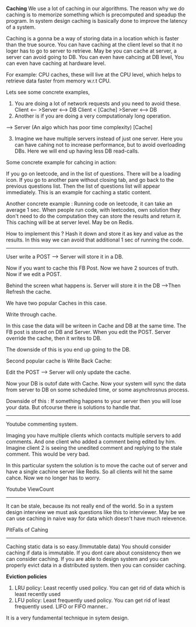 **Caching**
We use a lot of caching in our algorithms. The reason why we do caching is to memorize something 
which is precomputed and speadup the program. In system design caching is basically done to improve
the latency of a system. 

Caching is a gonna be a way of storing data in a location which is faster than the true source.
You can have caching at the client level so that it no loger has to go to server to retrieve.
May be you can cache at server, a server can avoid going to DB. You can even have cahcing at DB level,
You can even have caching at hardware level. 

For example: CPU caches, these will live at the CPU level, which helps to retrieve data faster from memory w.r.t CPU.

Lets see some concrete examples,

1. You are doing a lot of network requests and you need to avoid these. 
    Client <-- >Server <--> DB
    Client < [Cache] >Server <--> DB
2. Another is if you are doing a very computationaly long operation.
    
  --> Server (An algo which has poor time complexity) [Cache]

3. Imagine we have multiple servers instead of just one server. Here you can have cahing not to increase 
   performance, but to avoid overloading DBs. Here we will end up having less DB read-calls.

Some concrete example for cahcing in action: 
   
  If you go on leetcode, and in the list of questions. There will be a loading icon.
  If you go to another pare without closing tab, and go back to the previous questions list.
  Then the list of questions list will appear immediately. This is an example for caching a static content. 
  
Another concrete example :
  Running code on leetcode, it can take an average 1 sec. When people run code,
  with leetcodes, own solution they don't need to do the computation they can store the results and return it.
  This caching will be at server level. May be on Redis.

How to implement this ? Hash it down and store it as key and value as the results. 
In this way we can avoid that additional 1 sec of running the code.

<hr>

User write a POST --> Server will store it in a DB.

Now if you want to cache this FB Post. Now we have 2 sources of truth. 
Now if we edit a POST. 

Behind the screen what happens is. Server will store it in the DB -->Then Refresh the cache.

We have two popular Caches in this case.

Write through cache.

In this case the data will be writeen in Cache and DB at the same time. 
The FB post is stored on DB and Server. When you edit the POST. Server override the cache,
then it writes to DB. 

The downside of this is you end up going to the DB. 

Second popular cache is Write Back Cache:

Edit the POST --> Server will only update the cache. 

Now your DB is outof date with Cache. Now your system will sync the data 
from server to DB on some scheduled time, or some asynchrosnus process.

Downside of this : If something happens to your server then you will lose your data. 
But ofcourse there is solutions to handle that. 

<hr>
Youtube commenting system.

Imaging you have multiple clients which contacts multiple servers to add comments. 
And one client who added a comment being edited by him. Imagine client 2 is seeing 
the unedited comment and replying to the stale comment. This would be very bad.

In this particular system the solution is to move the cache out of server and have a single cachine server like Redis.
So all clients will hit the same cahce. Now we no longer has to worry.

Youtube ViewCount
<hr>
It can be stale, because its not really end of the world. 
So in a system design interview we must ask questions like this to interviewer. 
May be we can use caching in naive way for data which doesn't have much relevence.

PitFalls of Cahing
<hr>
Caching static data is so easy.(Immutable data)
You should consider caching if data is immutable.
If you dont care about consistency then we can consider caching. 
If you are able to design system and you can properly evict data in a distributed system.
then you can consider caching.

**Eviction policies**

1. LRU policy: Least recently used policy. You can get rid of data which is least recently used
2. LFU policy: Least frequently used policy. You can get rid of least frequently used. LIFO or FIFO manner..

It is a very fundamental technique in sytem design.
